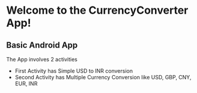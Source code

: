 # Welcome to the CurrencyConverter App!
## Basic Android App
The App involves 2 activities 
* First Activity has Simple USD to INR conversion
* Second Activity has Multiple Currency Conversion like USD, GBP, CNY, EUR, INR

